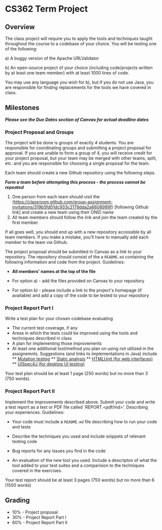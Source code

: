 # CS362 Term Project 

## Overview 

The class project will require you to apply the tools and techniques
taught throughout the course to a codebase of your choice.  You will
be testing one of the following:

a) A buggy version of the Apache URLValidator

b) An open-source project of your choice (including code/projects
written by at least one team member) with at least 1000 lines of code. 

You may use any language you wish for b), but if you do not use
Java, you are responsible for finding replacements for the tools we
have covered in class.

## Milestones

***Please see the Due Dates section of Canvas for actual deadline dates***

### Project Proposal and Groups

The project will be done is groups of exactly 4 students. You are
responsible for coordinating groups and submitting a project proposal
for approval. If you are unable to form a group of 4, you will receive
credit for your project proposal, but your team may be merged with
other teams, split, etc. and you are responsible for choosing a single
proposal for the team.

Each team should create a new Github repository using the following steps. 

***Form a team before attempting this process - the process cannot be repeated***

1) One person from each team should visit the (https://classroom.github.com/group-assignment-invitations/319b5fd01dc933c2179dda2a6608999f) [following Github link] and create a new team using their ONID name
2) All team members should follow the link and join the team created by the first member.

If all goes well, you should end up with a new repository accessible by all team members.  If you make a mistake, you'll have to manually add each member to the team via Github.

The project proposal should be submitted in Canvas as a link to your repository. The repository should consist of the a `README.md` containing the following information and code from the project. Guidelines:

* **All members' names at the top of the file**

* For option a) - add the files provided on Canvas to your repository

* For option b) - please include a link to the project's homepage (if
  available) and add a copy of the code to be tested to your repository


### Project Report Part I

Write a test plan for your chosen codebase evaluating

* The current test coverage, if any
* Areas in which the tests could be improved using the tools and techniques described in class
* A plan for implementing those improvements
* At least one additional tool/method you plan on using not utilized in the assignemnts.  Suggestions (and links to implementations in Java) include
** [Mutation testing](http://pitest.org/)
** [Static analysis](http://findbugs.sourceforge.net/)
** [HTMLUnit (for web interfaces)](http://htmlunit.sourceforge.net/)
** [UISpec4J (for desktop UI testing)](https://github.com/UISpec4J/UISpec4J)

Your test plan should be at least 1 page (250 words) but no more
than 3 (750 words).

### Project Report Part II

Implement the improvements described above. Submit your code and write
a test report as a text or PDF file called `REPORT.<pdf/md>'. Describing your experiences. Guidelines:

* Your code must include a `README.md` file describing how to run your
 code and tests

* Describe the techniques you used and include snippets of relevant testing code 

* Bug reports for any issues you find in the code

* An evaluation of the new tool you used. Include a descripton of what the tool added to your test suites and a comparision to the techniques covered in the exercises.

Your test report should be at least 3 pages (750 words) but no more
than 6 (1500 words)


## Grading

* 10% - Project proposal
* 30% - Project Report Part I
* 60% - Project Report Part II



